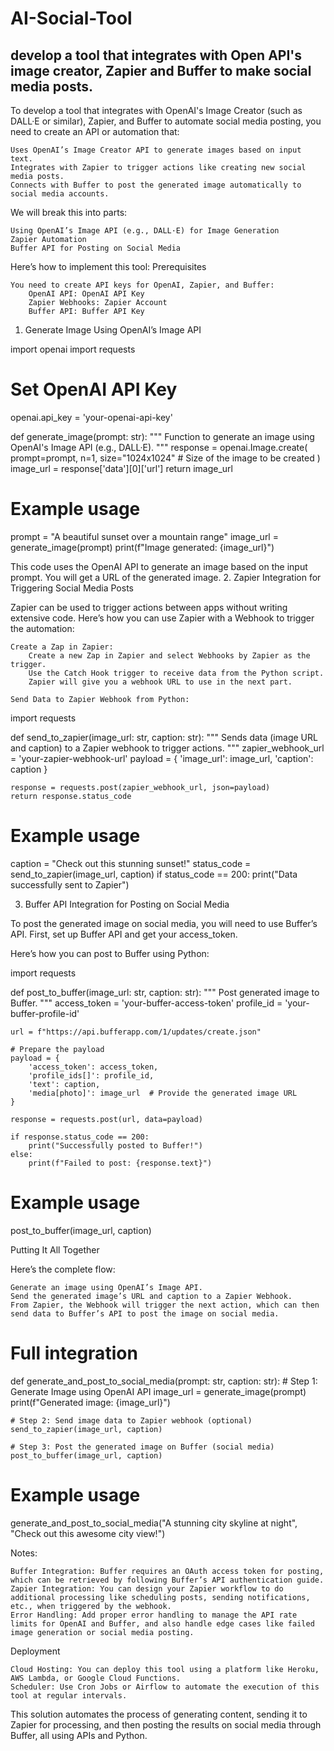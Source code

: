 # AI-Social-Tool
develop a tool that integrates with Open API's image creator, Zapier and Buffer to make social media posts. 
----
To develop a tool that integrates with OpenAI's Image Creator (such as DALL·E or similar), Zapier, and Buffer to automate social media posting, you need to create an API or automation that:

    Uses OpenAI’s Image Creator API to generate images based on input text.
    Integrates with Zapier to trigger actions like creating new social media posts.
    Connects with Buffer to post the generated image automatically to social media accounts.

We will break this into parts:

    Using OpenAI’s Image API (e.g., DALL·E) for Image Generation
    Zapier Automation
    Buffer API for Posting on Social Media

Here’s how to implement this tool:
Prerequisites

    You need to create API keys for OpenAI, Zapier, and Buffer:
        OpenAI API: OpenAI API Key
        Zapier Webhooks: Zapier Account
        Buffer API: Buffer API Key

1. Generate Image Using OpenAI’s Image API

import openai
import requests

# Set OpenAI API Key
openai.api_key = 'your-openai-api-key'

def generate_image(prompt: str):
    """
    Function to generate an image using OpenAI's Image API (e.g., DALL·E).
    """
    response = openai.Image.create(
        prompt=prompt,
        n=1,
        size="1024x1024"  # Size of the image to be created
    )
    image_url = response['data'][0]['url']
    return image_url

# Example usage
prompt = "A beautiful sunset over a mountain range"
image_url = generate_image(prompt)
print(f"Image generated: {image_url}")

This code uses the OpenAI API to generate an image based on the input prompt. You will get a URL of the generated image.
2. Zapier Integration for Triggering Social Media Posts

Zapier can be used to trigger actions between apps without writing extensive code. Here’s how you can use Zapier with a Webhook to trigger the automation:

    Create a Zap in Zapier:
        Create a new Zap in Zapier and select Webhooks by Zapier as the trigger.
        Use the Catch Hook trigger to receive data from the Python script.
        Zapier will give you a webhook URL to use in the next part.

    Send Data to Zapier Webhook from Python:

import requests

def send_to_zapier(image_url: str, caption: str):
    """
    Sends data (image URL and caption) to a Zapier webhook to trigger actions.
    """
    zapier_webhook_url = 'your-zapier-webhook-url'
    payload = {
        'image_url': image_url,
        'caption': caption
    }
    
    response = requests.post(zapier_webhook_url, json=payload)
    return response.status_code

# Example usage
caption = "Check out this stunning sunset!"
status_code = send_to_zapier(image_url, caption)
if status_code == 200:
    print("Data successfully sent to Zapier")

3. Buffer API Integration for Posting on Social Media

To post the generated image on social media, you will need to use Buffer’s API. First, set up Buffer API and get your access_token.

Here’s how you can post to Buffer using Python:

import requests

def post_to_buffer(image_url: str, caption: str):
    """
    Post generated image to Buffer.
    """
    access_token = 'your-buffer-access-token'
    profile_id = 'your-buffer-profile-id'

    url = f"https://api.bufferapp.com/1/updates/create.json"
    
    # Prepare the payload
    payload = {
        'access_token': access_token,
        'profile_ids[]': profile_id,
        'text': caption,
        'media[photo]': image_url  # Provide the generated image URL
    }

    response = requests.post(url, data=payload)
    
    if response.status_code == 200:
        print("Successfully posted to Buffer!")
    else:
        print(f"Failed to post: {response.text}")

# Example usage
post_to_buffer(image_url, caption)

Putting It All Together

Here’s the complete flow:

    Generate an image using OpenAI’s Image API.
    Send the generated image’s URL and caption to a Zapier Webhook.
    From Zapier, the Webhook will trigger the next action, which can then send data to Buffer’s API to post the image on social media.

# Full integration
def generate_and_post_to_social_media(prompt: str, caption: str):
    # Step 1: Generate Image using OpenAI API
    image_url = generate_image(prompt)
    print(f"Generated image: {image_url}")
    
    # Step 2: Send image data to Zapier webhook (optional)
    send_to_zapier(image_url, caption)
    
    # Step 3: Post the generated image on Buffer (social media)
    post_to_buffer(image_url, caption)

# Example usage
generate_and_post_to_social_media("A stunning city skyline at night", "Check out this awesome city view!")

Notes:

    Buffer Integration: Buffer requires an OAuth access token for posting, which can be retrieved by following Buffer’s API authentication guide.
    Zapier Integration: You can design your Zapier workflow to do additional processing like scheduling posts, sending notifications, etc., when triggered by the webhook.
    Error Handling: Add proper error handling to manage the API rate limits for OpenAI and Buffer, and also handle edge cases like failed image generation or social media posting.

Deployment

    Cloud Hosting: You can deploy this tool using a platform like Heroku, AWS Lambda, or Google Cloud Functions.
    Scheduler: Use Cron Jobs or Airflow to automate the execution of this tool at regular intervals.

This solution automates the process of generating content, sending it to Zapier for processing, and then posting the results on social media through Buffer, all using APIs and Python.
